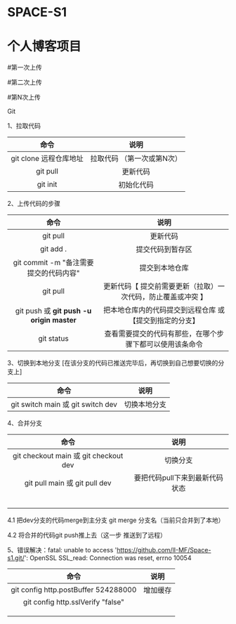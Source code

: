 # SPACE-S1

# 个人博客项目

#第一次上传

#第二次上传

#第N次上传



Git

1、拉取代码

|          命令          |            说明            |
| :--------------------: | :------------------------: |
| git clone 远程仓库地址 | 拉取代码 （第一次或第N次） |
|        git pull        |          更新代码          |
|        git init        |         初始化代码         |



2、上传代码的步骤

|                    命令                    |                             说明                             |
| :----------------------------------------: | :----------------------------------------------------------: |
|                  git pull                  |                           更新代码                           |
|                 git add .                  |                       提交代码到暂存区                       |
|   git commit -m "备注需要提交的代码内容"   |                        提交到本地仓库                        |
|                  git pull                  | 更新代码【 提交前需要更新（拉取）一次代码，防止覆盖或冲突 】 |
| git push 或  **git push -u origin master** |  把本地仓库内的代码提交到远程仓库  或 【提交到指定的分支】   |
|                 git status                 |   查看需要提交的代码有那些，在哪个步骤下都可以使用该条命令   |

3、切换到本地分支 [在该分支的代码已推送完毕后，再切换到自己想要切换的分支上]

|               命令                |     说明     |
| :-------------------------------: | :----------: |
| git switch main 或 git switch dev | 切换本地分支 |



4、合并分支

|                 命令                  |              说明              |
| :-----------------------------------: | :----------------------------: |
| git checkout main 或 git checkout dev |            切换分支            |
|     git pull main 或 git pull dev     | 要把代码pull下来到最新代码状态 |
|                                       |                                |
|                                       |                                |
|                                       |                                |
|                                       |                                |
|                                       |                                |

4.1 把dev分支的代码merge到主分支 git merge 分支名（当前只合并到了本地）

4.2 将合并的代码git push推上去（这一步 推送到了远程）

5、错误解决：fatal: unable to access 'https://github.com/lI-MF/Space-s1.git/': OpenSSL SSL_read: Connection was reset, errno 10054

|                 命令                 |   说明   |
| :----------------------------------: | :------: |
| git config http.postBuffer 524288000 | 增加缓存 |
|  git config http.sslVerify "false"   |          |
|                                      |          |
|                                      |          |
|                                      |          |













